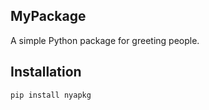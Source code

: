 ## MyPackage
A simple Python package for greeting people.

## Installation
```bash
pip install nyapkg
